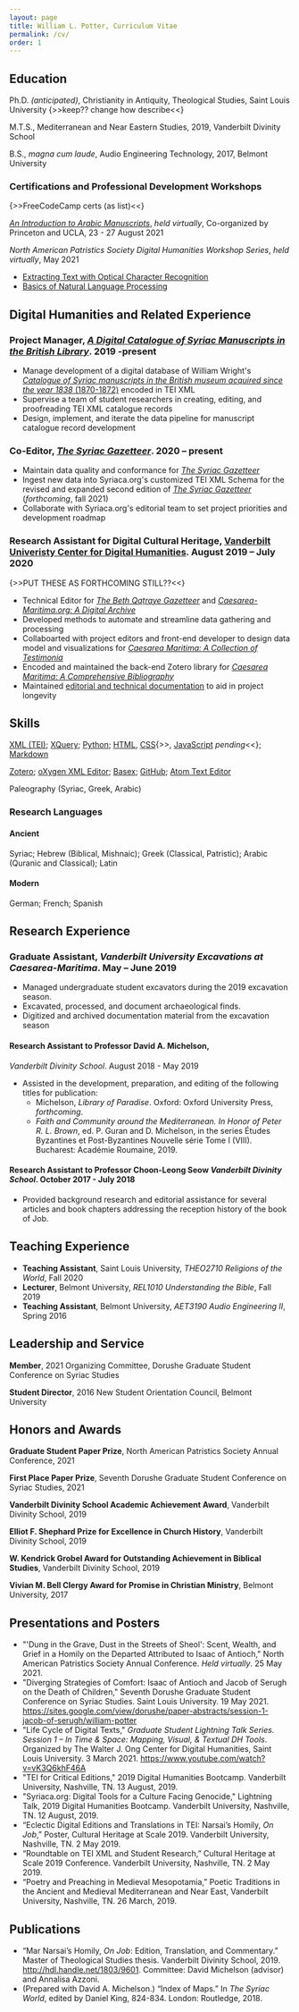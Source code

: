 ```yaml
---
layout: page
title: William L. Potter, Curriculum Vitae
permalink: /cv/
order: 1
---
```


## Education

Ph.D. _(anticipated)_, Christianity in Antiquity, Theological Studies, Saint Louis University {>>keep?? change how describe<<}

M.T.S., Mediterranean and Near Eastern Studies, 2019, Vanderbilt Divinity School

B.S., _magna cum laude_, Audio Engineering Technology, 2017, Belmont University

### Certifications and Professional Development Workshops

{>>FreeCodeCamp certs (as list)<<}

[_An Introduction to Arabic Manuscripts_](https://www.international.ucla.edu/cnes/event/14962), _held virtually_, Co-organized by Princeton and UCLA, 23 - 27 August 2021

_North American Patristics Society Digital Humanities Workshop Series_, _held virtually_, May 2021
  - [Extracting Text with Optical Character Recognition](https://msaxton.github.io/naps-dh-workshops-2021/ocr/)
  - [Basics of Natural Language Processing](https://msaxton.github.io/naps-dh-workshops-2021/nlp/)

## Digital Humanities and Related Experience

### Project Manager, _[A Digital Catalogue of Syriac Manuscripts in the British Library](https://github.com/srophe/wright-catalogue)_. 2019 -present

- Manage development of a digital database of William Wright's [_Catalogue of Syriac manuscripts in the British museum acquired since the year 1838_ (1870-1872)](https://www.worldcat.org/oclc/1041798596) encoded in TEI XML
- Supervise a team of student researchers in creating, editing, and proofreading TEI XML catalogue records
- Design, implement, and iterate the data pipeline for manuscript catalogue record development

### Co-Editor, _[The Syriac Gazetteer](http://syriaca.org/geo)_. 2020 – present

- Maintain data quality and conformance for _[The Syriac Gazetteer](http://syriaca.org/geo)_
- Ingest new data into Syriaca.org's customized TEI XML Schema for the revised and expanded second edition of _[The Syriac Gazetteer](http://syriaca.org/geo)_ (_forthcoming_, fall 2021)
- Collaborate with Syriaca.org's editorial team to set project priorities and development roadmap

### Research Assistant for Digital Cultural Heritage, **[Vanderbilt Univeristy Center for Digital Humanities](https://www.vanderbilt.edu/digitalhumanities/)**. August 2019 – July 2020

{>>PUT THESE AS FORTHCOMING STILL??<<}

- Technical Editor for _[The Beth Qaṭraye Gazetteer](https://bqgazetteer.bethmardutho.org)_ and _[Caesarea-Maritima.org: A Digital Archive](https://caesarea-maritima.org)_
- Developed methods to automate and streamline data gathering and processing
- Collaboarted with project editors and front-end developer to design data model and visualizations for _[Caesarea Maritima: A Collection of Testimonia](https://caesarea-maritima.org/testimonia)_
- Encoded and maintained the back-end Zotero library for _[Caesarea Maritima: A Comprehensive Bibliography](https://caesarea-maritima.org/bibl)_
- Maintained [editorial and technical documentation](https://github.com/srophe/caesarea-data/wiki) to aid in project longevity

## Skills

[XML (TEI)](https://www.tei-c.org/release/doc/tei-p5-doc/en/html/index.html); [XQuery](https://www.w3.org/XML/Query/); [Python](https://www.python.org/); [HTML](https://html.spec.whatwg.org/), [CSS](https://www.w3.org/TR/CSS/){>>, [JavaScript](https://www.ecma-international.org/publications-and-standards/standards/ecma-262/) _pending_<<}; [Markdown](https://daringfireball.net/projects/markdown/)

[Zotero](https://www.zotero.org/); [oXygen XML Editor](https://www.oxygenxml.com/); [Basex](https://basex.org/); [GitHub](https://github.com/wlpotter); [Atom Text Editor](https://atom.io/)

Paleography (Syriac, Greek, Arabic)

### Research Languages

#### Ancient
Syriac; Hebrew (Biblical, Mishnaic); Greek (Classical, Patristic); Arabic (Quranic and Classical); Latin

#### Modern
German; French; Spanish

## Research Experience

### Graduate Assistant, _Vanderbilt University Excavations at Caesarea-Maritima_. May – June 2019

- Managed undergraduate student excavators during the 2019 excavation season.
- Excavated, processed, and document archaeological finds.
- Digitized and archived documentation material from the excavation season

#### Research Assistant to Professor David A. Michelson,
_Vanderbilt Divinity School_. August 2018 - May 2019

- Assisted in the development, preparation, and editing of the following titles for publication:
  - Michelson, _Library of Paradise_. Oxford: Oxford University Press, _forthcoming_.
  - _Faith and Community around the Mediterranean. In Honor of Peter R. L. Brown_, ed. P. Guran and D. Michelson, in the series Études Byzantines et Post-Byzantines Nouvelle série Tome I (VIII). Bucharest: Académie Roumaine, 2019.


#### Research Assistant to Professor Choon-Leong Seow _Vanderbilt Divinity School_. October 2017 - July 2018

- Provided background research and editorial assistance for several articles and book chapters addressing the reception history of the book of Job.

## Teaching Experience

- **Teaching Assistant**, Saint Louis University, _THEO2710 Religions of the World_, Fall 2020
- **Lecturer**, Belmont University, *REL1010 Understanding the Bible*, Fall 2019
- **Teaching Assistant**, Belmont University, *AET3190 Audio Engineering II*, Spring 2016

## Leadership and Service

**Member**, 2021 Organizing Committee, Dorushe Graduate Student Conference on Syriac Studies

**Student Director**, 2016 New Student Orientation Council, Belmont University

## Honors and Awards

**Graduate Student Paper Prize**, North American Patristics Society Annual Conference, 2021

**First Place Paper Prize**, Seventh Dorushe Graduate Student Conference on Syriac Studies, 2021

**Vanderbilt Divinity School Academic Achievement Award**, Vanderbilt Divinity School, 2019

**Elliot F. Shephard Prize for Excellence in Church History**, Vanderbilt Divinity School, 2019

**W. Kendrick Grobel Award for Outstanding Achievement in Biblical Studies**, Vanderbilt Divinity School, 2019

**Vivian M. Bell Clergy Award for Promise in Christian Ministry**, Belmont University, 2017

## Presentations and Posters

- "'Dung in the Grave, Dust in the Streets of Sheol': Scent, Wealth, and Grief in a Homily on the Departed Attributed to Isaac of Antioch," North American Patristics Society Annual Conference. _Held virtually_. 25 May 2021.
- "Diverging Strategies of Comfort: Isaac of Antioch and Jacob of Serugh on the Death of Children," Seventh Dorushe Graduate Student Conference on Syriac Studies. Saint Louis University. 19 May 2021. https://sites.google.com/view/dorushe/paper-abstracts/session-1-jacob-of-serugh/william-potter
- "Life Cycle of Digital Texts," _Graduate Student Lightning Talk Series. Session 1 – In Time & Space: Mapping, Visual, & Textual DH Tools_. Organized by The Walter J. Ong Center for Digital Humanities, Saint Louis University. 3 March 2021. https://www.youtube.com/watch?v=vK3Q6khF46A
- "TEI for Critical Editions," 2019 Digital Humanities Bootcamp. Vanderbilt University, Nashville, TN. 13 August, 2019.
- "Syriaca.org: Digital Tools for a Culture Facing Genocide," Lightning Talk, 2019 Digital Humanities Bootcamp. Vanderbilt University, Nashville, TN. 12 August, 2019.
- “Eclectic Digital Editions and Translations in TEI: Narsai’s Homily, *On Job*,” Poster, Cultural Heritage at Scale 2019. Vanderbilt University, Nashville, TN. 2 May 2019.
- “Roundtable on TEI XML and Student Research,” Cultural Heritage at Scale 2019 Conference. Vanderbilt University, Nashville, TN. 2 May 2019.
- “Poetry and Preaching in Medieval Mesopotamia,” Poetic Traditions in the Ancient and Medieval Mediterranean and Near East, Vanderbilt University, Nashville, TN. 26 March, 2019.

## Publications

- “Mar Narsai’s Homily, _On Job_: Edition, Translation, and Commentary.” Master of Theological Studies thesis. Vanderbilt Divinity School, 2019. http://hdl.handle.net/1803/9601. Committee: David Michelson (advisor) and Annalisa Azzoni.
- (Prepared with David A. Michelson.) “Index of Maps.” In _The Syriac World_, edited by Daniel King, 824-834. London: Routledge, 2018.
